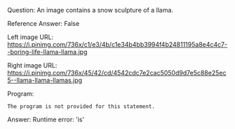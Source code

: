 Question: An image contains a snow sculpture of a llama.

Reference Answer: False

Left image URL: https://i.pinimg.com/736x/c1/e3/4b/c1e34b4bb3994f4b24811195a8e4c4c7--boring-life-llama-llama.jpg

Right image URL: https://i.pinimg.com/736x/45/42/cd/4542cdc7e2cac5050d9d7e5c88e25ec5--llama-llama-llamas.jpg

Program:

```
The program is not provided for this statement.
```
Answer: Runtime error: 'is'

